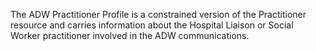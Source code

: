 
The ADW Practitioner Profile is a constrained version of the Practitioner resource and carries information about the Hospital Liaison or Social Worker practitioner involved in the ADW communications. 
